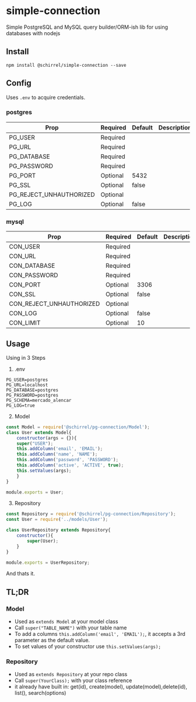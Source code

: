 # simple-connection
Simple PostgreSQL and MySQL query builder/ORM-ish lib for using databases with nodejs

## Install
``npm install @schirrel/simple-connection --save``

## Config
Uses `.env`  to acquire credentials.

### postgres
|Prop|Required| Default | Description |
| ------------ | ------------ | ------------ | ------------ |
|PG_USER| Required | | |
|PG_URL| Required |  | |
|PG_DATABASE |Required  | | |
|PG_PASSWORD |Required  | | |
|PG_PORT | Optional |5432 | |
|PG_SSL | Optional |false | |
|PG_REJECT_UNHAUTHORIZED | Optional | | |
|PG_LOG | Optional |false | |


### mysql
|Prop|Required| Default | Description |
| ------------ | ------------ | ------------ | ------------ |
|CON_USER| Required | | |
|CON_URL| Required |  | |
|CON_DATABASE |Required  | | |
|CON_PASSWORD |Required  | | |
|CON_PORT | Optional |3306 | |
|CON_SSL | Optional |false | |
|CON_REJECT_UNHAUTHORIZED | Optional | | |
|CON_LOG | Optional |false | |
| CON_LIMIT| Optional |10 | |


## Usage

Using in 3 Steps

1. .env


```
PG_USER=postgres
PG_URL=localhost
PG_DATABASE=postgres
PG_PASSWORD=postgres
PG_SCHEMA=mercado_alencar
PG_LOG=true
```

2. Model
```javascript
const Model = require('@schirrel/pg-connection/Model');
class User extends Model{
	constructor(args = {}){
	super("USER");
	this.addColumn('email', 'EMAIL');
	this.addColumn('name', 'NAME');
	this.addColumn('password', 'PASSWORD');
	this.addColumn('active', 'ACTIVE', true);
	this.setValues(args);
	}
}

module.exports = User;
```

3. Repository
```javascript
const Repository = require('@schirrel/pg-connection/Repository');
const User = require('../models/User');

class UserRepository extends Repository{
	constructor(){
		super(User);
	}
}

module.exports = UserRepository;
```

And thats it.


## TL;DR
### Model
- Used as `extends Model` at your model class
- Call `super("TABLE_NAME")` with your table name 
- To add a columns `this.addColumn('email', 'EMAIL');`, it accepts a 3rd parameter as the default value.
- To set values of your constructor use ``this.setValues(args);`` 


### Repository
- Used as `extends Repository` at your repo class
- Call `super(YourClass);` with your class reference
- it already have built in: get(id), create(model), update(model),delete(id), list(), search(options)
